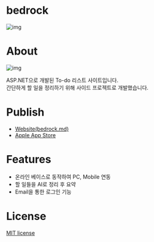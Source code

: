 # bedrock

![img](https://bedrock.md/images/1024x500.png)

# About

![img](https://bedrock.md/images/screenshot-2.png)

ASP.NET으로 개발된 To-do 리스트 사이트입니다.  
간단하게 할 일을 정리하기 위해 사이드 프로젝트로 개발했습니다.  

# Publish

- [Website(bedrock.md)](https://bedrock.md)
- [Apple App Store](https://apps.apple.com/kr/app/bedrock-%EA%B0%80%EC%9E%A5-%EA%B0%95%EB%A0%A5%ED%95%9C-todo%EC%95%B1/id6737986547)

# Features

- 온라인 베이스로 동작하여 PC, Mobile 연동
- 할 일들을 AI로 정리 후 요약
- Email을 통한 로그인 기능

# License

[MIT license](https://opensource.org/license/mit)